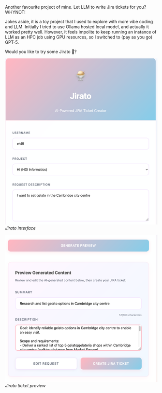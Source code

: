 Another favourite project of mine. Let LLM to write Jira tickets for you? WHYNOT! 

Jokes aside, it is a toy project that I used to explore with more vibe coding and LLM. Initially I tried to use Ollama hosted local model, and actually it worked pretty well. However, it feels impolite to keep running an instance of LLM as an HPC job using GPU resources, so I switched to (pay as you go) GPT-5.

Would you like to try some Jirato 🍨?

![Jirato](assets/img/jirato-interface.png)
*Jirato interface* 

![Jirato](assets/img/jirato-preview.png)
*Jirato ticket preview*


